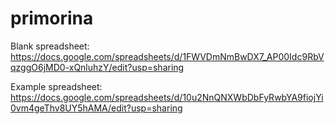 # primorina

Blank spreadsheet: https://docs.google.com/spreadsheets/d/1FWVDmNmBwDX7_AP00Idc9RbVqzggO6jMD0-xQnluhzY/edit?usp=sharing

Example spreadsheet: https://docs.google.com/spreadsheets/d/10u2NnQNXWbDbFyRwbYA9fiojYi0vm4geThv8UY5hAMA/edit?usp=sharing
